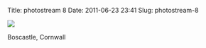 Title: photostream 8
Date: 2011-06-23 23:41
Slug: photostream-8

[![](http://martinfowler.com/photos/8.jpg)](http://martinfowler.com/photos/8.html)

</p>

</p>

Boscastle, Cornwall

</p>

